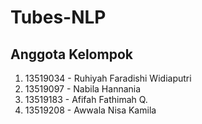 # Tubes-NLP

## Anggota Kelompok
1. 13519034 - Ruhiyah Faradishi Widiaputri
2. 13519097 - Nabila Hannania
3. 13519183 - Afifah Fathimah Q.
4. 13519208 - Awwala Nisa Kamila